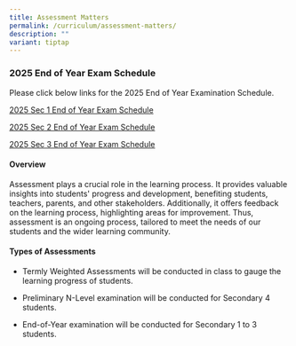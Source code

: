 ```yaml
---
title: Assessment Matters
permalink: /curriculum/assessment-matters/
description: ""
variant: tiptap
---
```

<h3>2025 End of Year Exam Schedule</h3>
<p>Please click below links for the 2025 End of Year Examination Schedule.</p>
<p><a href="/files/2025_Sec_1_EOY_Exam_Schedule_for_students.pdf" rel="noopener noreferrer nofollow" target="_blank">2025 Sec 1 End of Year Exam Schedule</a>
</p>
<p><a href="/files/2025_Sec_2_EOY_Exam_Schedule_for_students.pdf" rel="noopener noreferrer nofollow" target="_blank">2025 Sec 2 End of Year Exam Schedule</a>
</p>
<p><a href="/files/2025_Sec_3_EOY_Exam_Schedule_for_students.pdf" rel="noopener noreferrer nofollow" target="_blank">2025 Sec 3 End of Year Exam Schedule</a>
</p>
<h4>Overview</h4>
<p>Assessment plays a crucial role in the learning process. It provides valuable
insights into students' progress and development, benefiting students,
teachers, parents, and other stakeholders. Additionally, it offers feedback
on the learning process, highlighting areas for improvement. Thus, assessment
is an ongoing process, tailored to meet the needs of our students and the
wider learning community.</p>
<h4>Types of Assessments</h4>
<ul data-tight="true" class="tight">
<li>
<p>Termly Weighted Assessments will be conducted in class to gauge the learning
progress of students.</p>
</li>
<li>
<p>Preliminary N-Level examination will be conducted for Secondary 4 students.</p>
</li>
<li>
<p>End-of-Year examination will be conducted for Secondary 1 to 3 students.</p>
</li>
</ul>
<p></p>